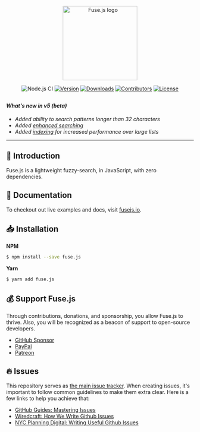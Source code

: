 <p align="center"><a href="https://fusejs.io" target="_blank" rel="noopener noreferrer"><img width="200" src="https://fusejs.io/assets/images/logo.png" alt="Fuse.js logo"></a></p>

<p align="center">
  <img src="https://github.com/krisk/Fuse/workflows/Node.js%20CI/badge.svg" alt="Node.js CI"/>
  <a href="https://www.npmjs.com/package/fuse.js"><img src="https://img.shields.io/npm/v/fuse.js.svg" alt="Version"/></a>
  <a href="https://npmcharts.com/compare/fuse.js?minimal=true"><img src="https://img.shields.io/npm/dm/fuse.js.svg" alt="Downloads" /></a>
    <a href="https://github.com/krisk/Fuse/graphs/contributors"><img src="https://img.shields.io/github/contributors/krisk/fuse.svg" alt="Contributors" /></a>
  <a href="https://www.npmjs.com/package/fuse.js"><img src="https://img.shields.io/npm/l/fuse.js.svg" alt="License"></a>
<!--   <a href="https://discord.gg/QF4B9sf"><img src="https://img.shields.io/badge/chat-on%20discord-7289da.svg" alt="Chat"></a> -->
</p>

## <!--special end-->

#### _What's new in v5 (beta)_

- _Added ability to search patterns longer than 32 characters_
- _Added [enhanced searching](https://fusejs.io/#extended-search)_
- _Added [indexing](https://fusejs.io/#indexing) for increased performance over large lists_

---

## 👋 Introduction

Fuse.js is a lightweight fuzzy-search, in JavaScript, with zero dependencies.

## 📄 Documentation

To checkout out live examples and docs, visit [fusejs.io](https://fusejs.io).

## 📥 Installation

**NPM**

```sh
$ npm install --save fuse.js
```

**Yarn**

```sh
$ yarn add fuse.js
```

## 💰 Support Fuse.js

Through contributions, donations, and sponsorship, you allow Fuse.js to thrive. Also, you will be recognized as a beacon of support to open-source developers.

- [GitHub Sponsor](https://github.com/sponsors/krisk)
- [PayPal](https://www.paypal.me/kirorisk)
- [Patreon](https://patreon.com/fusejs)

## 🔥 Issues

This repository serves as [the main issue tracker](https://github.com/opencollective/opencollective/issues). When creating issues, it's important to follow common guidelines to make them extra clear. Here is a few links to help you achieve that:

- [GitHub Guides: Mastering Issues](https://guides.github.com/features/issues/)
- [Wiredcraft: How We Write Github Issues](https://wiredcraft.com/blog/how-we-write-our-github-issues/)
- [NYC Planning Digital: Writing Useful Github Issues](https://medium.com/nyc-planning-digital/writing-a-proper-github-issue-97427d62a20f)
